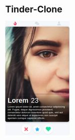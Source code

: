 # Tinder-Clone


![Tinder Clone](https://github.com/wagnerparnoff/tinder-clone/blob/main/img/tinder-clone.png)
